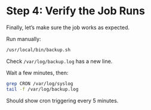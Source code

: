 # Step 4: Verify the Job Runs

Finally, let’s make sure the job works as expected.  

Run manually:

```bash
/usr/local/bin/backup.sh
```

Check `/var/log/backup.log` has a new line.

Wait a few minutes, then:

```bash
grep CRON /var/log/syslog
tail -f /var/log/backup.log
```

Should show cron triggering every 5 minutes.